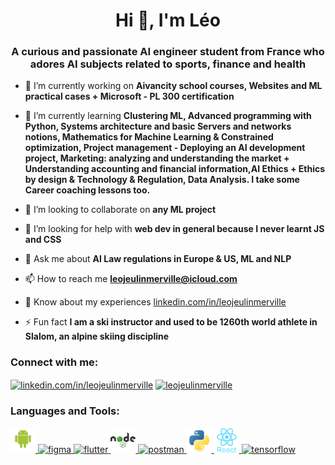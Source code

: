 <h1 align="center">Hi 👋, I'm Léo</h1>
<h3 align="center">A curious and passionate AI engineer student from France who adores AI subjects related to sports, finance and health</h3>

- 🔭 I’m currently working on **Aivancity school courses, Websites and ML practical cases + Microsoft - PL 300 certification**

- 🌱 I’m currently learning **Clustering ML, Advanced programming with Python, Systems architecture and basic Servers and networks notions, Mathematics for Machine Learning & Constrained optimization, Project management - Deploying an AI development project, Marketing: analyzing and understanding the market + Understanding accounting and financial information,AI Ethics + Ethics by design & Technology & Regulation, Data Analysis. I take some Career coaching lessons too.**

- 👯 I’m looking to collaborate on **any ML project**

- 🤝 I’m looking for help with **web dev in general because I never learnt JS and CSS**

- 💬 Ask me about **AI Law regulations in Europe & US, ML and NLP**

- 📫 How to reach me **leojeulinmerville@icloud.com**

- 📄 Know about my experiences [linkedin.com/in/leojeulinmerville](linkedin.com/in/leojeulinmerville)

- ⚡ Fun fact **I am a ski instructor and used to be 1260th world athlete in Slalom, an alpine skiing discipline**

<h3 align="left">Connect with me:</h3>
<p align="left">
<a href="https://linkedin.com/in/linkedin.com/in/leojeulinmerville" target="blank"><img align="center" src="https://raw.githubusercontent.com/rahuldkjain/github-profile-readme-generator/master/src/images/icons/Social/linked-in-alt.svg" alt="linkedin.com/in/leojeulinmerville" height="30" width="40" /></a>
<a href="https://instagram.com/leojeulinmerville" target="blank"><img align="center" src="https://raw.githubusercontent.com/rahuldkjain/github-profile-readme-generator/master/src/images/icons/Social/instagram.svg" alt="leojeulinmerville" height="30" width="40" /></a>
</p>

<h3 align="left">Languages and Tools:</h3>
<p align="left"> <a href="https://developer.android.com" target="_blank" rel="noreferrer"> <img src="https://raw.githubusercontent.com/devicons/devicon/master/icons/android/android-original-wordmark.svg" alt="android" width="40" height="40"/> </a> <a href="https://www.figma.com/" target="_blank" rel="noreferrer"> <img src="https://www.vectorlogo.zone/logos/figma/figma-icon.svg" alt="figma" width="40" height="40"/> </a> <a href="https://flutter.dev" target="_blank" rel="noreferrer"> <img src="https://www.vectorlogo.zone/logos/flutterio/flutterio-icon.svg" alt="flutter" width="40" height="40"/> </a> <a href="https://nodejs.org" target="_blank" rel="noreferrer"> <img src="https://raw.githubusercontent.com/devicons/devicon/master/icons/nodejs/nodejs-original-wordmark.svg" alt="nodejs" width="40" height="40"/> </a> <a href="https://postman.com" target="_blank" rel="noreferrer"> <img src="https://www.vectorlogo.zone/logos/getpostman/getpostman-icon.svg" alt="postman" width="40" height="40"/> </a> <a href="https://www.python.org" target="_blank" rel="noreferrer"> <img src="https://raw.githubusercontent.com/devicons/devicon/master/icons/python/python-original.svg" alt="python" width="40" height="40"/> </a> <a href="https://reactjs.org/" target="_blank" rel="noreferrer"> <img src="https://raw.githubusercontent.com/devicons/devicon/master/icons/react/react-original-wordmark.svg" alt="react" width="40" height="40"/> </a> <a href="https://www.tensorflow.org" target="_blank" rel="noreferrer"> <img src="https://www.vectorlogo.zone/logos/tensorflow/tensorflow-icon.svg" alt="tensorflow" width="40" height="40"/> </a> </p>
